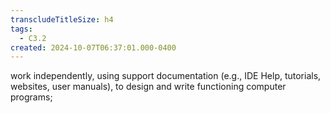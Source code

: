 ```yaml
---
transcludeTitleSize: h4
tags:
  - C3.2
created: 2024-10-07T06:37:01.000-0400
---
```

work independently, using support documentation (e.g., IDE Help, tutorials, websites, user manuals), to design and write functioning computer programs;